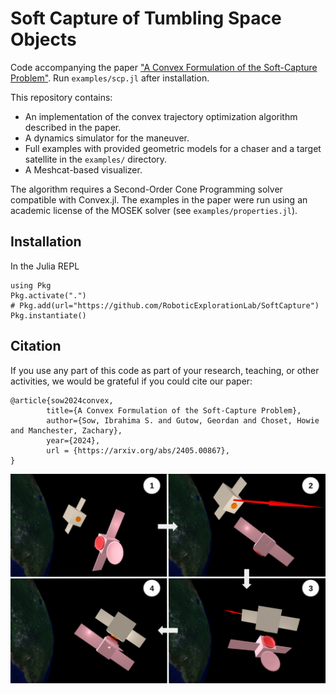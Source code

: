 # Soft Capture of Tumbling Space Objects 

Code accompanying the paper ["A Convex Formulation of the Soft-Capture Problem"](https://arxiv.org/abs/2405.00867). Run `examples/scp.jl` after installation.

This repository contains:
- An implementation of the convex trajectory optimization algorithm described in the paper.
- A dynamics simulator for the maneuver.
- Full examples with provided geometric models for a chaser and a target satellite in the `examples/` directory.
- A Meshcat-based visualizer.

The algorithm requires a Second-Order Cone Programming solver compatible with Convex.jl. The examples in the paper were run using an academic license of the MOSEK solver (see `examples/properties.jl`).

## Installation

In the Julia REPL
```
using Pkg
Pkg.activate(".")
# Pkg.add(url="https://github.com/RoboticExplorationLab/SoftCapture")
Pkg.instantiate()
```

## Citation

If you use any part of this code as part of your research, teaching, or other activities, we would be grateful if you could cite our paper:

```
@article{sow2024convex,
        title={A Convex Formulation of the Soft-Capture Problem}, 
        author={Sow, Ibrahima S. and Gutow, Geordan and Choset, Howie and Manchester, Zachary},
        year={2024},
        url = {https://arxiv.org/abs/2405.00867},
}
```

![img](assets/first_pager_frame.png)